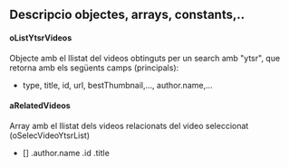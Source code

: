 ## Descripcio objectes, arrays, constants,..

#### oListYtsrVideos
Objecte amb el llistat del videos obtinguts per un search amb "ytsr", que retorna amb els següents camps (principals):
- type, title, id, url, bestThumbnail,..., author.name,...

#### aRelatedVideos
Array amb el llistat dels videos relacionats del video seleccionat (oSelecVideoYtsrList)
- []
    .author.name
    .id
    .title
